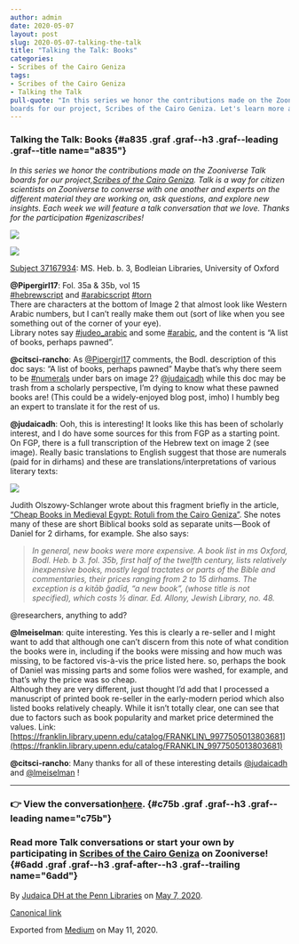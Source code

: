 ```yaml
---
author: admin
date: 2020-05-07
layout: post
slug: 2020-05-07-talking-the-talk
title: "Talking the Talk: Books"
categories:
- Scribes of the Cairo Geniza 
tags:
- Scribes of the Cairo Geniza
- Talking the Talk
pull-quote: "In this series we honor the contributions made on the Zooniverse Talk
boards for our project, Scribes of the Cairo Geniza. Let's learn more about the book trade!"
---
```


### Talking the Talk: Books {#a835 .graf .graf--h3 .graf--leading .graf--title name="a835"}

*In this series we honor the contributions made on the Zooniverse Talk
boards for our project,*[*Scribes of the Cairo
Geniza*](https://www.zooniverse.org/projects/judaicadh/scribes-of-the-cairo-geniza?source=post_page---------------------------)*.
Talk is a way for citizen scientists on Zooniverse to converse with one
another and experts on the different material they are working on, ask
questions, and explore new insights. Each week we will feature a talk
conversation that we love. Thanks for the participation
\#genizascribes!*

![](https://cdn-images-1.medium.com/max/600/0*t_bRUTISrmRWTJXF.jpeg)

![](https://cdn-images-1.medium.com/max/800/0*P_vodwvpq77rOcG1.jpeg)

[Subject
37167934](https://www.zooniverse.org/projects/judaicadh/scribes-of-the-cairo-geniza/talk/subjects/37167934):
MS. Heb. b. 3, Bodleian Libraries, University of Oxford

**@Pipergirl17**: Fol. 35a & 35b, vol 15\
[\#hebrewscript](https://www.zooniverse.org/projects/judaicadh/scribes-of-the-cairo-geniza/talk/tags/hebrewscript)
and
[\#arabicscript](https://www.zooniverse.org/projects/judaicadh/scribes-of-the-cairo-geniza/talk/tags/arabicscript)
[\#torn](https://www.zooniverse.org/projects/judaicadh/scribes-of-the-cairo-geniza/talk/tags/torn)\
There are characters at the bottom of Image 2 that almost look like
Western Arabic numbers, but I can’t really make them out (sort of like
when you see something out of the corner of your eye).\
Library notes say
[\#judeo\_arabic](https://www.zooniverse.org/projects/judaicadh/scribes-of-the-cairo-geniza/talk/tags/judeo_arabic)
and some
[\#arabic](https://www.zooniverse.org/projects/judaicadh/scribes-of-the-cairo-geniza/talk/tags/arabic),
and the content is “A list of books, perhaps pawned”.

**@citsci-rancho**: As
[@Pipergirl17](https://www.zooniverse.org/users/Pipergirl17) comments,
the Bodl. description of this doc says: “A list of books, perhaps
pawned” Maybe that’s why there seem to be
[\#numerals](https://www.zooniverse.org/projects/judaicadh/scribes-of-the-cairo-geniza/talk/tags/numerals)
under bars on image 2?
[@judaicadh](https://www.zooniverse.org/users/judaicadh) while this doc
may be trash from a scholarly perspective, I’m dying to know what these
pawned books are! (This could be a widely-enjoyed blog post, imho) I
humbly beg an expert to translate it for the rest of us.

**@judaicadh**: Ooh, this is interesting! It looks like this has been of
scholarly interest, and I do have some sources for this from FGP as a
starting point. On FGP, there is a full transcription of the Hebrew text
on image 2 (see image). Really basic translations to English suggest
that those are numerals (paid for in dirhams) and these are
translations/interpretations of various literary texts:

![](https://cdn-images-1.medium.com/max/800/0*kB0macn9omFTrL7Q.png)

Judith Olszowy-Schlanger wrote about this fragment briefly in the
article, [“Cheap Books in Medieval Egypt: Rotuli from the Cairo
Geniza”](https://www.academia.edu/38308335/Judith_Olszowy-Schlanger_Cheap_Books_in_Medieval_Egypt_Rotuli_from_the_Cairo_Geniza_Intellectual_History_of_the_Islamicate_World_vol._4_2016_82-101).
She notes many of these are short Biblical books sold as separate
units — Book of Daniel for 2 dirhams, for example. She also says:

> *In general, new books were more expensive. A book list in ms Oxford,
> Bodl. Heb. b 3. fol. 35b, first half of the twelfth century, lists
> relatively inexpensive books, mostly legal tractates or parts of the
> Bible and commentaries, their prices ranging from 2 to 15 dirhams. The
> exception is a kitāb ǧadīd, “a new book”, (whose title is not
> specified), which costs 1⁄2 dinar. Ed. Allony, Jewish Library, no.
> 48.*

@researchers, anything to add?

**@lmeiselman**: quite interesting. Yes this is clearly a re-seller and
I might want to add that although one can’t discern from this note of
what condition the books were in, including if the books were missing
and how much was missing, to be factored vis-à-vis the price listed
here. so, perhaps the book of Daniel was missing parts and some folios
were washed, for example, and that’s why the price was so cheap.\
Although they are very different, just thought I’d add that I processed
a manuscript of printed book re-seller in the early-modern period which
also listed books relatively cheaply. While it isn’t totally clear, one
can see that due to factors such as book popularity and market price
determined the values. Link:
[https://franklin.library.upenn.edu/catalog/FRANKLIN\_9977505013803681](https://franklin.library.upenn.edu/catalog/FRANKLIN_9977505013803681)

**@citsci-rancho**: Many thanks for all of these interesting details
[@judaicadh](https://www.zooniverse.org/users/judaicadh) and
[@lmeiselman](https://www.zooniverse.org/users/lmeiselman) !

* * * * *

### 👉 View the conversation[here](https://www.zooniverse.org/projects/judaicadh/scribes-of-the-cairo-geniza/talk/1029/1042974?source=post_page---------------------------). {#c75b .graf .graf--h3 .graf--leading name="c75b"}

### Read more Talk conversations or start your own by participating in [Scribes of the Cairo Geniza](https://www.scribesofthecairogeniza.org/?source=post_page---------------------------) on Zooniverse! {#6add .graf .graf--h3 .graf-after--h3 .graf--trailing name="6add"}

By [Judaica DH at the Penn Libraries](https://medium.com/@judaicadh) on
[May 7, 2020](https://medium.com/p/71d5b431e9c8).

[Canonical
link](https://medium.com/@judaicadh/talking-the-talk-books-71d5b431e9c8)

Exported from [Medium](https://medium.com) on May 11, 2020.

